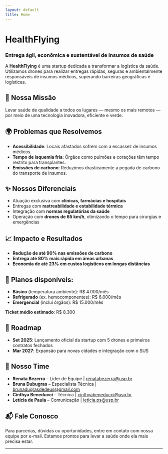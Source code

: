```yaml
---
layout: default
title: Home
---
```


# HealthFlying

### Entrega ágil, econômica e sustentável de insumos de saúde

A **HealthFlying** é uma startup dedicada a transformar a logística da saúde. Utilizamos drones para realizar entregas rápidas, seguras e ambientalmente responsáveis de insumos médicos, superando barreiras geográficas e logísticas.




## 🚀 Nossa Missão

Levar saúde de qualidade a todos os lugares — mesmo os mais remotos — por meio de uma tecnologia inovadora, eficiente e verde.




## 🌍 Problemas que Resolvemos

- **Acessibilidade**: Locais afastados sofrem com a escassez de insumos médicos.
- **Tempo de isquemia fria**: Órgãos como pulmões e corações têm tempo restrito para transplantes.
- **Emissões de carbono**: Reduzimos drasticamente a pegada de carbono do transporte de insumos.




## ✨ Nossos Diferenciais

- Atuação exclusiva com **clínicas, farmácias e hospitais**
- Entregas com **rastreabilidade e estabilidade térmica**
- Integração com **normas regulatórias da saúde**
- Operação com **drones de 65 km/h**, otimizando o tempo para cirurgias e emergências





## 📈 Impacto e Resultados

- **Redução de até 90% nas emissões de carbono**
- **Entrega até 80% mais rápida em áreas urbanas**
- **Economia de até 23% em custos logísticos em longas distâncias**






## 💸 Planos disponíveis:


- **Básico** (temperatura ambiente): R$ 4.000/mês
- **Refrigerado** (ex. hemocomponentes): R$ 6.000/mês
- **Emergencial** (inclui órgãos): R$ 15.000/mês

**Ticket médio estimado**: R$ 8.300





## 📅 Roadmap

- **Set 2025**: Lançamento oficial da startup com 5 drones e primeiros contratos fechados
- **Mar 2027**: Expansão para novas cidades e integração com o SUS







## 👥 Nosso Time

- **Renata Bezerra** – Líder de Equipe | renatabezerra@usp.br  
- **Bruna Dubugras** – Especialista Técnica | brunadugrasdedeus@gmail.com  
- **Cinthya Beneducci** – Técnica | cinthyabeneducci@usp.br  
- **Letícia de Paula** – Comunicação | leticia.ps@usp.br





## 📬 Fale Conosco

Para parcerias, dúvidas ou oportunidades, entre em contato com nossa equipe por e-mail. Estamos prontos para levar a saúde onde ela mais precisa estar.

---

